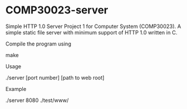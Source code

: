 # COMP30023-server
Simple HTTP 1.0 Server
Project 1 for Computer System (COMP30023). A simple static file server with minimum support of HTTP 1.0 written in C.

Compile the program using

 make

Usage

 ./server [port number] [path to web root]
 
Example

./server 8080 ./test/www/

